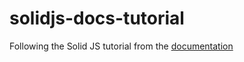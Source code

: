 # solidjs-docs-tutorial

Following the Solid JS tutorial from the [documentation](https://www.solidjs.com/tutorial)
